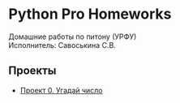 # Python Pro Homeworks
Домашние работы по питону (УРФУ)  
Исполнитель: Савоськина С.В.

## Проекты

* [Проект 0. Угадай число](https://github.com/svwk/homeworks)